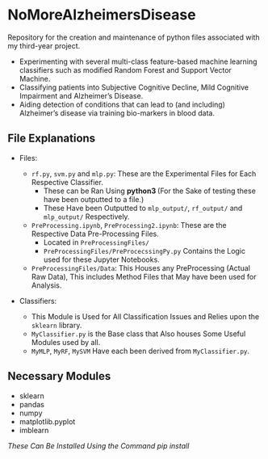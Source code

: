# NoMoreAlzheimersDisease
Repository for the creation and maintenance of python files associated with my third-year project.
* Experimenting with several multi-class feature-based machine learning classifiers such as modified Random Forest and
Support Vector Machine. 
* Classifying patients into Subjective Cognitive Decline, Mild Cognitive Impairment and Alzheimer’s Disease.
* Aiding detection of conditions that can lead to (and including) Alzheimer’s disease via training bio-markers in blood
data.

## File Explanations
* Files:
    * `rf.py`, `svm.py` and `mlp.py`: These are the Experimental Files for Each Respective Classifier.
        * These can be Ran Using **python3 <classifier>** (For the Sake of testing these have been outputted to a file.)
        * These Have been Outputted to `mlp_output/`, `rf_output/` and `mlp_output/` Respectively.
    * `PreProcessing.ipynb`, `PreProcessing2.ipynb`: These are the Respective Data Pre-Processing Files.
        * Located in `PreProcessingFiles/`
        * `PreProcessingFiles/PreProcecssingPy.py` Contains the Logic used for these Jupyter Notebooks.
    * `PreProcessingFiles/Data`: This Houses any PreProcessing (Actual Raw Data), This includes Method Files that May have been used for Analysis.

* Classifiers:
    * This Module is Used for All Classification Issues and Relies upon the `sklearn` library.
    * `MyClassifier.py` is the Base class that Also houses Some Useful Modules used by all.
    * `MyMLP`, `MyRF`, `MySVM` Have each been derived from `MyClassifier.py`.

## Necessary Modules
* sklearn
* pandas
* numpy
* matplotlib.pyplot
* imblearn

*These Can Be Installed Using the Command pip install <module>*

